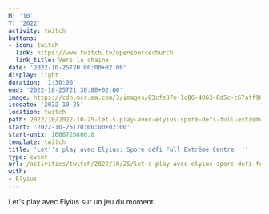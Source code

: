 ```yaml
---
M: '10'
Y: '2022'
activity: twitch
buttons:
- icon: twitch
  link: https://www.twitch.tv/opensourcechurch
  link_title: Vers la chaine
date: '2022-10-25T20:00:00+02:00'
display: light
duration: '1:30:00'
end: '2022-10-25T21:30:00+02:00'
image: https://cdn.mcr.ea.com/3/images/03cfe37e-1c86-4063-8d5c-c67aff90a293/1587735143-0x0-0-0.jpg
isodate: '2022-10-25'
location: twitch
path: 2022/10/2022-10-25-let-s-play-avec-elyius-spore-defi-full-extreme-centre.md
start: '2022-10-25T20:00:00+02:00'
start-unix: 1666720800.0
template: twitch
title: 'Let''s play avec Elyius: Spore défi Full Extrême Centre  !'
type: event
url: /activities/twitch/2022/10/25/let-s-play-avec-elyius-spore-defi-full-extreme-centre
with:
- Elyius
---
```

Let's play avec Elyius sur un jeu du moment.